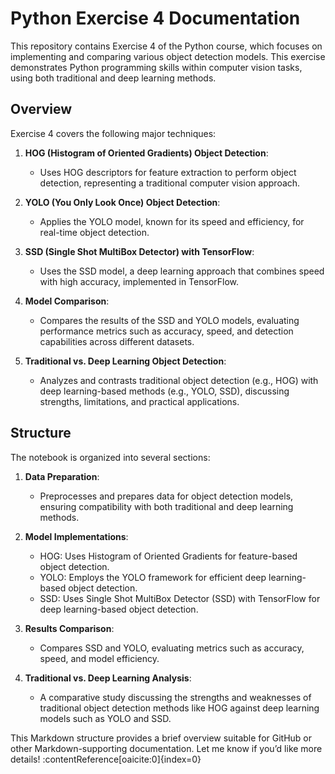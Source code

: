 # Python Exercise 4 Documentation

This repository contains Exercise 4 of the Python course, which focuses on implementing and comparing various object detection models. This exercise demonstrates Python programming skills within computer vision tasks, using both traditional and deep learning methods.

## Overview

Exercise 4 covers the following major techniques:

1. **HOG (Histogram of Oriented Gradients) Object Detection**:
   - Uses HOG descriptors for feature extraction to perform object detection, representing a traditional computer vision approach.

2. **YOLO (You Only Look Once) Object Detection**:
   - Applies the YOLO model, known for its speed and efficiency, for real-time object detection.

3. **SSD (Single Shot MultiBox Detector) with TensorFlow**:
   - Uses the SSD model, a deep learning approach that combines speed with high accuracy, implemented in TensorFlow.

4. **Model Comparison**:
   - Compares the results of the SSD and YOLO models, evaluating performance metrics such as accuracy, speed, and detection capabilities across different datasets.

5. **Traditional vs. Deep Learning Object Detection**:
   - Analyzes and contrasts traditional object detection (e.g., HOG) with deep learning-based methods (e.g., YOLO, SSD), discussing strengths, limitations, and practical applications.

## Structure

The notebook is organized into several sections:

1. **Data Preparation**:
   - Preprocesses and prepares data for object detection models, ensuring compatibility with both traditional and deep learning methods.

2. **Model Implementations**:
   - HOG: Uses Histogram of Oriented Gradients for feature-based object detection.
   - YOLO: Employs the YOLO framework for efficient deep learning-based object detection.
   - SSD: Uses Single Shot MultiBox Detector (SSD) with TensorFlow for deep learning-based object detection.

3. **Results Comparison**:
   - Compares SSD and YOLO, evaluating metrics such as accuracy, speed, and model efficiency.

4. **Traditional vs. Deep Learning Analysis**:
   - A comparative study discussing the strengths and weaknesses of traditional object detection methods like HOG against deep learning models such as YOLO and SSD.


This Markdown structure provides a brief overview suitable for GitHub or other Markdown-supporting documentation. Let me know if you’d like more details! &#8203;:contentReference[oaicite:0]{index=0}&#8203;
